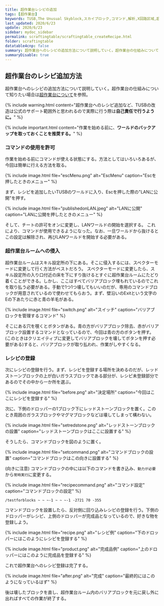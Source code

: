 ```yaml
---
title: 超作業台レシピの追加
tags: [超作業台]
keywords: TUSB,The Unusual Skyblock,スカイブロック,コマンド,解析,X回路区域,超作業台
last_updated: 2020/6/23
update: 2020/6/23
sidebar: mydoc_sidebar
permalink: scraftingtable/scraftingtable_createRecipe.html
folder: scraftingtable
datatable4cnp: false
summary: 超作業台へのレシピの追加方法について説明していく。超作業台の仕組みについて知りたい場合は超作業台についてを参照。
summaryDisable: true
---
```


## 超作業台のレシピ追加方法

超作業台へのレシピの追加方法について説明していく。超作業台の仕組みについて知りたい場合は[超作業台について](/scraftingtable/scraftingtable_about.html)を参照。

{% include warning.html content="超作業台へのレシピ追加など、TUSBの改造は公式のサポート範囲外と思われるので実際に行う際は**自己責任で行うように。**" %}

{% include important.html content="作業を始める前に、**ワールドのバックアップを取っておくことを推奨する。**" %}

### コマンドの使用を許可

作業を始める前にコマンドが使える状態にする。方法としてはいろいろあるが、今回は簡単に行える方法を取る。

{% include image.html file="escMenu.png" alt="EscMenu" caption="Escを押したときのメニュー" %}

まず、レシピを追加したいTUSBのワールドに入り、Escを押した際の"LANに公開"を押す。

{% include image.html file="publishedonLAN.jpeg" alt="LANに公開" caption="LANに公開を押したときのメニュー" %}

そして、チートの許可をオンに変更し、LANワールドの開始を選択する。
これにより、コマンドが使用できるようになった。なお、一旦ワールドから抜けるとこの設定は解除され、再びLANワールドを開始する必要がある。

### 超作業台ルームへの侵入

超作業台ルームはスキル設定所の下にある。そこに侵入するには、スペクターモードに変更して行く方法がベストだろう。
スペクターモードに変更したら、スキル設定所の入り口付近の床を下にすり抜けるとすぐに超作業台ルームにたどり着くことができる。しかし、ここはすべてバリアブロック埋もれているのでこれを取り払う必要がある。手動で1つ1つ壊してもいいのだが、専用のコマンドブロックが用意されているので使わせてもらおう。まず、壁沿いのExitという文字のEの下あたりに赤と青の羊毛がある。

{% include image.html file="switch.png" alt="スイッチ" caption="バリアブロックを管理するコマンド" %}

そこにある穴を覗くとボタンがある。青の方がバリアブロック除去、赤がバリアブロック設置するコマンドとなっているので、今回は青の方のボタンを押す。(このときはクリエイティブに変更してバリアブロックを壊してボタンを押す必要がある)すると、バリアブロックが取り払われ、作業がしやすくなる。

### レシピの登録

次にレシピの登録を行う。まず、レシピを登録する場所を決めるのだが、レッドストーンブロックの上が白いガラスブロックである部分が、レシピ未登録部分であるのでその中から一か所を選ぶ。

{% include image.html file="before.png" alt="決定場所" caption="今回はここにレシピを登録する" %}

次に、下側のドロッパーの1ブロック下にレッドストーンブロックを置く。このとき周囲のガラスブロックやマグマブロックなどは壊してしまって構わない。

{% include image.html file="setredstone.png" alt="レッドストーンブロックの設置" caption="レッドストーンブロックはここに設置する" %}

そうしたら、コマンドブロックを図のように置く。

{% include image.html file="setcommand.png" alt="コマンドブロックの設置" caption="コマンドブロックはこの向きに設置する" %}

(向きに注意) コマンドブロックの中には以下のコマンドを書き込み、`動力が必要`から`常時実行`に変更する。

{% include image.html file="recipecommand.png" alt="コマンド設定" caption="コマンドブロックの設定" %}

```minecraftcommand
/testforblocks ~ ~ ~-1 ~ ~ ~-1 -2721 70 -355
```

コマンドブロックを設置したら、反対側に回り込みレシピの登録を行う。下側のドロッパーがレシピ、上側のドロッパーが完成品となっているので、好きな物を登録しよう。

{% include image.html file="recipe.png" alt="レシピ例" caption="下のドロッパーにはこのようにレシピを登録する" %}

{% include image.html file="product.png" alt="完成品例" caption="上のドロッパーにはこのように完成品を登録する" %}

これで超作業台へのレシピ登録は完了する。

{% include image.html file="after.png" alt="完成" caption="最終的にはこのようになっているはず" %}

後は壊したブロックを直し、超作業台ルーム内のバリアブロックを元に戻し外に出ればすべての作業が終了する。
